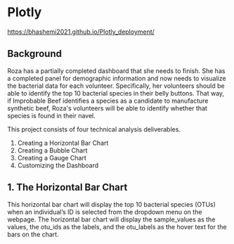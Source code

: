 # Plotly 

https://bhashemi2021.github.io/Plotly_deployment/

## Background
Roza has a partially completed dashboard that she needs to finish. She has a completed panel for demographic information and now needs to visualize the bacterial data for each volunteer. Specifically, her volunteers should be able to identify the top 10 bacterial species in their belly buttons. That way, if Improbable Beef identifies a species as a candidate to manufacture synthetic beef, Roza's volunteers will be able to identify whether that species is found in their navel.


This project consists of four technical analysis deliverables. 

  1. Creating a Horizontal Bar Chart
  2. Creating a Bubble Chart
  3. Creating a Gauge Chart
  4. Customizing the Dashboard

## 1. The Horizontal Bar Chart
This horizontal bar chart will display the top 10 bacterial species (OTUs) when an individual’s ID is selected from the dropdown menu on the webpage. The horizontal bar chart will display the sample_values as the values, the otu_ids as the labels, and the otu_labels as the hover text for the bars on the chart.
